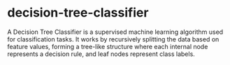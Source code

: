 # decision-tree-classifier
A Decision Tree Classifier is a supervised machine learning algorithm used for classification tasks. It works by recursively splitting the data based on feature values, forming a tree-like structure where each internal node represents a decision rule, and leaf nodes represent class labels.
